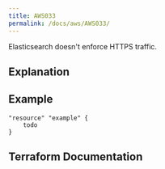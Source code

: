 ```yaml
---
title: AWS033
permalink: /docs/aws/AWS033/
---
```


Elasticsearch doesn't enforce HTTPS traffic.

## Explanation

## Example

```
"resource" "example" {
	todo
}
```

## Terraform Documentation
